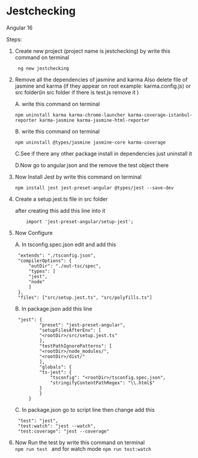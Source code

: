 # Jestchecking

Angular 16

Steps:
1. Create new project (project name is jestchecking) by write this command on terminal
   ```
    ng new jestchecking  
    ```

2. Remove all the dependencies of jasmine and   karma 
    Also delete file of jasmine and karma (if they appear on root example: karma.config.js) or src folder(in src folder if there is test.js remove it )

    A. write this command on terminal
    ```
    npm uninstall karma karma-chrome-launcher karma-coverage-istanbul-reporter karma-jasmine karma-jasmine-html-reporter
    ```

    B. write this command on terminal
    ```
    npm uninstall @types/jasmine jasmine-core karma-coverage
    ```

    C.See if there any other package install in dependencies just uninstall it

    D.Now go to angular.json and the remove the test object there

3. Now Install Jest by write this command on terminal
    ```
    npm install jest jest-preset-angular @types/jest --save-dev
    ```

4. Create a setup.jest.ts file in src folder

    after creating this 
    add this line into it
    ```
        import 'jest-preset-angular/setup-jest';
    ```

5. Now Configure

    A. In tsconfig.spec.json 
        edit and add this 
        
        "extends": "./tsconfig.json",
        "compilerOptions": {
            "outDir": "./out-tsc/spec",
            "types": [
            "jest",
            "node"
            ]
        },
        "files": ["src/setup.jest.ts", "src/polyfills.ts"]

    B. In package.json 
        add this line

        "jest": {
                "preset": "jest-preset-angular",
                "setupFilesAfterEnv": [
                "<rootDir>/src/setup.jest.ts"
                ],
                "testPathIgnorePatterns": [
                "<rootDir>/node_modules/",
                "<rootDir>/dist/"
                ],
                "globals": {
                "ts-jest": {
                    "tsconfig": "<rootDir>/tsconfig.spec.json",
                    "stringifyContentPathRegex": "\\.html$"
                }
                }
            }
            
    C. In package.json
     go to script line then change add this 

        "test": "jest",
        "test:watch": "jest --watch",
        "test:coverage": "jest --coverage"

6. Now Run the test by write this command on terminal   
        ```
            npm run test 
        ```
        and for watch mode
        ```
            npm run test:watch 
        ```